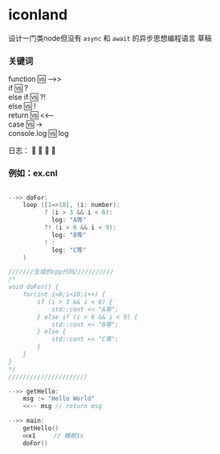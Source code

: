 # iconland
设计一门类node但没有 `async` 和 `await` 的异步思想编程语言
草稿

### 关键词
function 🆚 -->> <br>
if 🆚 ? <br>
else if  🆚 ?! <br>
else 🆚 ! <br>
return 🆚 <<-- <br>
case 🆚 -> <br>
console.log 🆚 log <br>




日志：
📘
📗
📙
📕



### 例如：ex.cnl
```cpp

-->> doFor:
    loop ([1=>10], (i: number):
          ? (i > 3 && i < 6):
            log: "A等"
          ?! (i > 6 && i < 9):
            log: "B等"
          ! :
            log: "C等"
    )

///////生成的cpp代码///////////
/*
void doFor() {
    for(int i=0;i<10;i++) {
        if (i > 3 && i < 6) {
            std::cont << "A等";
        } else if (i > 6 && i < 9) {
            std::cont << "B等";
        } else {
            std::cont << "C等";
        }
    }
}
*/
//////////////////////

-->> getHello:
    msg := "Hello World"
    <<-- msg // return msg

-->> main:
    getHello()
    💤x1     // 睡眠1s
    doFor()

```
